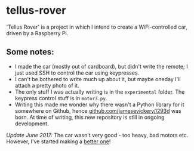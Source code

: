 # tellus-rover

'Tellus Rover' is a project in which I intend to create a WiFi-controlled car, driven by a Raspberry Pi.

## Some notes:

- I made the car (mostly out of cardboard), but didn't write the remote; I just used SSH to control the car using keypresses.
- I can't be bothered to write much up about it, but maybe oneday I'll attach a pretty photo of it.
- The only stuff I was actually writing is in the `experimental` folder. The keypress control stuff is in `motor3.py`.
- Writing this made me wonder why there wasn't a Python library for it somewhere on Github, hence [github.com/jamesevickery/l293d](https://github.com/jamesevickery/l293d) was born. At time of writing, this new repository is still in ongoing development.

_Update June 2017:_ The car wasn't very good - too heavy, bad motors etc. However, I've started making a [better one](https://github.com/jamesevickery/tellus-rover-v2)!
